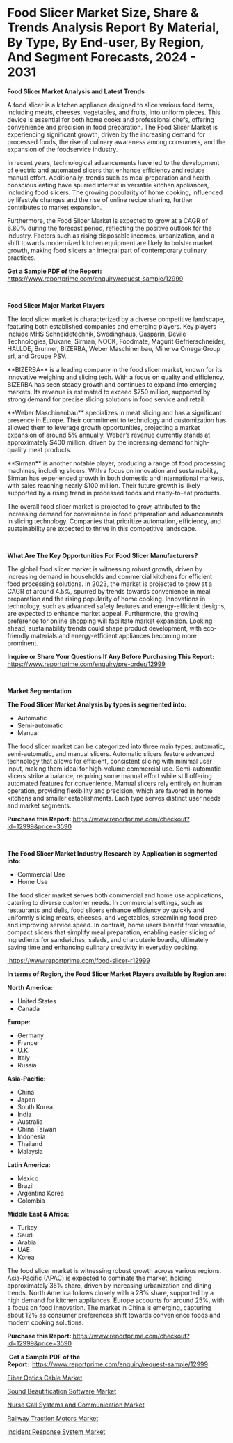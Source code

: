 <p><h1>Food Slicer Market Size, Share & Trends Analysis Report By Material, By Type, By End-user, By Region, And Segment Forecasts, 2024 - 2031</h1></p><p><strong>Food Slicer Market Analysis and Latest Trends</strong></p>
<p><p>A food slicer is a kitchen appliance designed to slice various food items, including meats, cheeses, vegetables, and fruits, into uniform pieces. This device is essential for both home cooks and professional chefs, offering convenience and precision in food preparation. The Food Slicer Market is experiencing significant growth, driven by the increasing demand for processed foods, the rise of culinary awareness among consumers, and the expansion of the foodservice industry. </p><p>In recent years, technological advancements have led to the development of electric and automated slicers that enhance efficiency and reduce manual effort. Additionally, trends such as meal preparation and health-conscious eating have spurred interest in versatile kitchen appliances, including food slicers. The growing popularity of home cooking, influenced by lifestyle changes and the rise of online recipe sharing, further contributes to market expansion. </p><p>Furthermore, the Food Slicer Market is expected to grow at a CAGR of 6.80% during the forecast period, reflecting the positive outlook for the industry. Factors such as rising disposable incomes, urbanization, and a shift towards modernized kitchen equipment are likely to bolster market growth, making food slicers an integral part of contemporary culinary practices.</p></p>
<p><strong>Get a Sample PDF of the Report:&nbsp;</strong> <a href="https://www.reportprime.com/enquiry/request-sample/12999?utm_campaign=112&utm_medium=2&utm_source=Github&utm_content=ia&utm_term=25112024&utm_id=food-slicer">https://www.reportprime.com/enquiry/request-sample/12999</a></p>
<p>&nbsp;</p>
<p><strong>Food Slicer Major Market Players</strong></p>
<p><p>The food slicer market is characterized by a diverse competitive landscape, featuring both established companies and emerging players. Key players include MHS Schneidetechnik, Swedinghaus, Gasparin, Devile Technologies, Dukane, Sirman, NOCK, Foodmate, Magurit Gefrierschneider, HALLDE, Brunner, BIZERBA, Weber Maschinenbau, Minerva Omega Group srl, and Groupe PSV.</p><p>**BIZERBA** is a leading company in the food slicer market, known for its innovative weighing and slicing tech. With a focus on quality and efficiency, BIZERBA has seen steady growth and continues to expand into emerging markets. Its revenue is estimated to exceed $750 million, supported by strong demand for precise slicing solutions in food service and retail.</p><p>**Weber Maschinenbau** specializes in meat slicing and has a significant presence in Europe. Their commitment to technology and customization has allowed them to leverage growth opportunities, projecting a market expansion of around 5% annually. Weber’s revenue currently stands at approximately $400 million, driven by the increasing demand for high-quality meat products.</p><p>**Sirman** is another notable player, producing a range of food processing machines, including slicers. With a focus on innovation and sustainability, Sirman has experienced growth in both domestic and international markets, with sales reaching nearly $100 million. Their future growth is likely supported by a rising trend in processed foods and ready-to-eat products.</p><p>The overall food slicer market is projected to grow, attributed to the increasing demand for convenience in food preparation and advancements in slicing technology. Companies that prioritize automation, efficiency, and sustainability are expected to thrive in this competitive landscape.</p></p>
<p>&nbsp;</p>
<p><strong>What Are The Key Opportunities For Food Slicer Manufacturers?</strong></p>
<p><p>The global food slicer market is witnessing robust growth, driven by increasing demand in households and commercial kitchens for efficient food processing solutions. In 2023, the market is projected to grow at a CAGR of around 4.5%, spurred by trends towards convenience in meal preparation and the rising popularity of home cooking. Innovations in technology, such as advanced safety features and energy-efficient designs, are expected to enhance market appeal. Furthermore, the growing preference for online shopping will facilitate market expansion. Looking ahead, sustainability trends could shape product development, with eco-friendly materials and energy-efficient appliances becoming more prominent.</p></p>
<p><strong>Inquire or Share Your Questions If Any Before Purchasing This Report:</strong> <a href="https://www.reportprime.com/enquiry/pre-order/12999?utm_campaign=112&utm_medium=2&utm_source=Github&utm_content=ia&utm_term=25112024&utm_id=food-slicer">https://www.reportprime.com/enquiry/pre-order/12999</a></p>
<p>&nbsp;</p>
<p><strong>Market Segmentation</strong></p>
<p><strong>The Food Slicer Market Analysis by types is segmented into:</strong></p>
<p><ul><li>Automatic</li><li>Semi-automatic</li><li>Manual</li></ul></p>
<p><p>The food slicer market can be categorized into three main types: automatic, semi-automatic, and manual slicers. Automatic slicers feature advanced technology that allows for efficient, consistent slicing with minimal user input, making them ideal for high-volume commercial use. Semi-automatic slicers strike a balance, requiring some manual effort while still offering automated features for convenience. Manual slicers rely entirely on human operation, providing flexibility and precision, which are favored in home kitchens and smaller establishments. Each type serves distinct user needs and market segments.</p></p>
<p><strong>Purchase this Report:&nbsp;</strong><a href="https://www.reportprime.com/checkout?id=12999&price=3590&utm_campaign=112&utm_medium=2&utm_source=Github&utm_content=ia&utm_term=25112024&utm_id=food-slicer">https://www.reportprime.com/checkout?id=12999&price=3590</a></p>
<p>&nbsp;</p>
<p><strong>The Food Slicer Market Industry Research by Application is segmented into:</strong></p>
<p><ul><li>Commercial Use</li><li>Home Use</li></ul></p>
<p><p>The food slicer market serves both commercial and home use applications, catering to diverse customer needs. In commercial settings, such as restaurants and delis, food slicers enhance efficiency by quickly and uniformly slicing meats, cheeses, and vegetables, streamlining food prep and improving service speed. In contrast, home users benefit from versatile, compact slicers that simplify meal preparation, enabling easier slicing of ingredients for sandwiches, salads, and charcuterie boards, ultimately saving time and enhancing culinary creativity in everyday cooking.</p></p>
<p><a href="https://www.reportprime.com/food-slicer-r12999?utm_campaign=112&utm_medium=2&utm_source=Github&utm_content=ia&utm_term=25112024&utm_id=food-slicer">&nbsp;https://www.reportprime.com/food-slicer-r12999</a></p>
<p><strong>In terms of Region, the Food Slicer Market Players available by Region are:</strong></p>
<p>
    <p> <strong> North America: </strong>
        <ul>
            <li>United States</li>
            <li>Canada</li>
        </ul>
        </p> 
    <p> <strong> Europe: </strong>
        <ul>
            <li>Germany</li>
            <li>France</li>
            <li>U.K.</li>
            <li>Italy</li>
            <li>Russia</li>
        </ul>
        </p> 
    <p> <strong> Asia-Pacific: </strong>
        <ul>
            <li>China</li>
            <li>Japan</li>
            <li>South Korea</li>
            <li>India</li>
            <li>Australia</li>
            <li>China Taiwan</li>
            <li>Indonesia</li>
            <li>Thailand</li>
            <li>Malaysia</li>
        </ul>
        </p> 
    <p> <strong> Latin America: </strong>
        <ul>
            <li>Mexico</li>
            <li>Brazil</li>
            <li>Argentina Korea</li>
            <li>Colombia</li>
        </ul>
        </p> 
    <p> <strong> Middle East & Africa: </strong>
        <ul>
            <li>Turkey</li>
            <li>Saudi</li>
            <li>Arabia</li>
            <li>UAE</li>
            <li>Korea</li>
        </ul>
    </p>
    </p>
<p><p>The food slicer market is witnessing robust growth across various regions. Asia-Pacific (APAC) is expected to dominate the market, holding approximately 35% share, driven by increasing urbanization and dining trends. North America follows closely with a 28% share, supported by a high demand for kitchen appliances. Europe accounts for around 25%, with a focus on food innovation. The market in China is emerging, capturing about 12% as consumer preferences shift towards convenience foods and modern cooking solutions.</p></p>
<p><strong>Purchase this Report: </strong><a href="https://www.reportprime.com/checkout?id=12999&price=3590&utm_campaign=112&utm_medium=2&utm_source=Github&utm_content=ia&utm_term=25112024&utm_id=food-slicer">https://www.reportprime.com/checkout?id=12999&price=3590</a></p>
<p>&nbsp;<strong>Get a Sample PDF of the Report:&nbsp;&nbsp;</strong><a href="https://www.reportprime.com/enquiry/request-sample/12999?utm_campaign=112&utm_medium=2&utm_source=Github&utm_content=ia&utm_term=25112024&utm_id=food-slicer">https://www.reportprime.com/enquiry/request-sample/12999</a></p>
<p><strong></strong></p>
<p><p><a href="https://www.linkedin.com/pulse/fiber-optics-cable-market-size-growing-cagr-57-forecast-s4v1c?utm_campaign=112&utm_medium=2&utm_source=Github&utm_content=ia&utm_term=25112024&utm_id=food-slicer">Fiber Optics Cable Market</a></p><p><a href="https://issuu.com/reportprime-2/docs/sound-beautification-software-marke_58ed17d29e072a?utm_campaign=112&utm_medium=2&utm_source=Github&utm_content=ia&utm_term=25112024&utm_id=food-slicer">Sound Beautification Software Market</a></p><p><a href="https://issuu.com/reportprime-2/docs/nurse-call-systems-and-communicatio_a1867265bf3b2d?utm_campaign=112&utm_medium=2&utm_source=Github&utm_content=ia&utm_term=25112024&utm_id=food-slicer">Nurse Call Systems and Communication Market</a></p><p><a href="https://github.com/santosh758595/Market-Research-Report-List-6/blob/main/railway-traction-motors-market.md?utm_campaign=112&utm_medium=2&utm_source=Github&utm_content=ia&utm_term=25112024&utm_id=food-slicer">Railway Traction Motors Market</a></p><p><a href="https://www.linkedin.com/pulse/incident-response-system-market-analysis-industry-trends-cagr-zdpac?utm_campaign=112&utm_medium=2&utm_source=Github&utm_content=ia&utm_term=25112024&utm_id=food-slicer">Incident Response System Market</a></p></p>